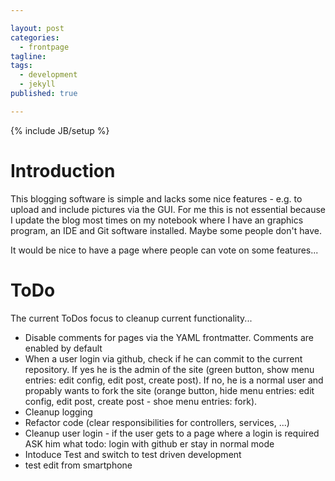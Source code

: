 ```yaml
---

layout: post
categories: 
  - frontpage
tagline:
tags: 
  - development
  - jekyll
published: true

---
```


{% include JB/setup %}

# Introduction
This blogging software is simple and lacks some nice features - e.g. to upload and include pictures via the GUI. For me this is not essential because I update the blog most times on my notebook where I have an graphics program, an IDE and Git software installed. Maybe some people don't have.

It would be nice to have a page where people can vote on some features...

# ToDo
The current ToDos focus to cleanup current functionality...

* Disable comments for pages via the YAML frontmatter. Comments are enabled by default
* When a user login via github, check if he can commit to the current repository. If yes he is the admin of the site (green button, show menu entries: edit config, edit post, create post). If no, he is a normal user and propably wants to fork the site (orange button, hide menu entries: edit config, edit post, create post - shoe menu entries: fork).
* Cleanup logging
* Refactor code (clear responsibilities for controllers, services, ...)
* Cleanup user login - if the user gets to a page where a login is required ASK him what todo: login with github er stay in normal mode
* Intoduce Test and switch to test driven development
* test edit from smartphone